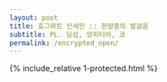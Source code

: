 ```yaml
---
layout: post
title: 호그와트 인세인 :: 한밤중의 발걸음
subtitle: PL. 딤섬, 앙피티어, 쿄
permalink: /encrypted_open/
---
```


{% include_relative 1-protected.html %}
